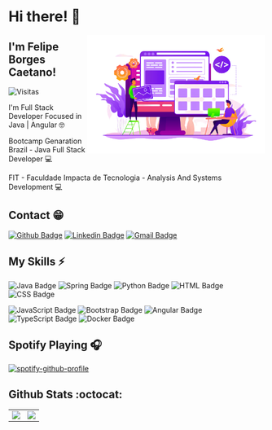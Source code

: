 ### <h1>Hi there! :wave:</h1><img align="right" width="350" src="https://github.com/caetano-felipe/caetano-felipe/blob/master/images/dev.png" />
 
## I'm Felipe Borges Caetano! 

<p><img src="https://visitor-badge.glitch.me/badge?page_id=caetano-felipe.caetano-felipe" alt="Visitas"></p>

I'm Full Stack Developer Focused in Java | Angular :nerd_face:

Bootcamp Genaration Brazil - Java Full Stack Developer 💻

FIT - Faculdade Impacta de Tecnologia - Analysis And Systems Development 💻

## Contact :grin:

[![Github Badge](https://img.shields.io/badge/-Github-000?style=flat-plastic&logo=Github&logoColor=white&link=https://github.com/caetano-felipe)](https://github.com/caetano-felipe)
[![Linkedin Badge](https://img.shields.io/badge/-LinkedIn-blue?style=flat-plastic&logo=Linkedin&logoColor=white&link=https://www.linkedin.com/in/caetano-felipe)](https://www.linkedin.com/in/caetano-felipe)
[![Gmail Badge](https://img.shields.io/badge/-Gmail-c14438?style=flat-plastic&logo=Gmail&logoColor=white&link=mailto:caetano.fbc@gmail.com)](mailto:caetano.fbc@gmail.com)

## My Skills :zap:

![Java Badge](https://img.shields.io/badge/Java-%23ED8B00.svg?&style=plastic&logo=java&logoColor=white?logoWidth=40)
![Spring Badge](https://img.shields.io/badge/Spring%20-%236DB33F.svg?&style=plastic&logo=spring&logoColor=white)
![Python Badge](https://img.shields.io/badge/Python%20-14354C.svg?style=plastic&logo=python&logoColor=white)
![HTML Badge](https://img.shields.io/badge/HTML5%20-%23E34F26.svg?&style=plastic&logo=html5&logoColor=white)
![CSS Badge](https://img.shields.io/badge/CSS3%20-%231572B6.svg?&style=plastic&logo=css3&logoColor=white)

![JavaScript Badge](https://img.shields.io/badge/JavaScript-yellow.svg?&style=plastic&logo=javascript&logoColor=white)
![Bootstrap Badge](https://img.shields.io/badge/Bootstrap%20-%23563D7C.svg?&style=plastic&logo=bootstrap&logoColor=white)
![Angular Badge](https://img.shields.io/badge/Angular%20-%23DD0031.svg?&style=plastic&logo=angular&logoColor=white?color=blue)
![TypeScript Badge](https://img.shields.io/badge/TypeScript%20-%23007ACC.svg?&style=plastic&logo=typescript&logoColor=white)
![Docker Badge](https://img.shields.io/badge/Docker-0FAAFF.svg?&style=plastic&logo=docker&logoColor=white)

## Spotify Playing 🎧

[![spotify-github-profile](https://spotify-github-profile.vercel.app/api/view?uid=12163436194&cover_image=true&theme=default)](https://github.com/kittinan/spotify-github-profile)

## Github Stats :octocat:
<center>
<table>
  <tr>
    <td><img align="left" padding-right="10px" src=https://github-readme-stats.vercel.app/api?username=caetano-felipe&show_icons=true&theme=dracula></td>
    <td><img align="left" padding-right="10px" src=https://github-readme-stats.vercel.app/api/top-langs/?username=caetano-felipe&show_icons=true&theme=dracula&layout=compact></td>
  </tr>  
</table>
</center>
